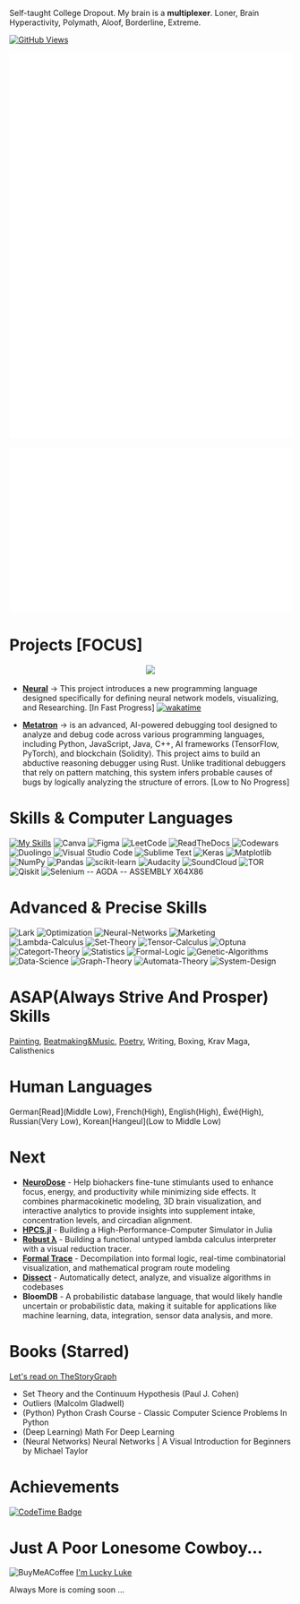 
Self-taught College Dropout. My brain is a **multiplexer**. Loner, Brain Hyperactivity, Polymath, Aloof, Borderline, Extreme.

[![GitHub Views](https://komarev.com/ghpvc/?username=Lemniscate-SHA-256)](https://github.com/Lemniscate-SHA-256/)

![Metrics](https://github.com/Lemniscate-SHA-256/Lemniscate-SHA-256/blob/main/github-metrics.svg)

![LeetCode](https://github.com/Lemniscate-SHA-256/Lemniscate-SHA-256/blob/main/metrics.plugin.leetcode.svg)

# Projects [FOCUS]
<p align="center">
  <img src=https://github.com/user-attachments/assets/b32ce6f4-ecd7-4040-a538-a78a298882dc>
</p>


- **[Neural](https://github.com/Lemniscate-SHA-256/neural)** -> This project introduces a new programming language designed specifically for defining neural network models, visualizing, and Researching. [In Fast Progress]   [![wakatime](https://wakatime.com/badge/user/5aed2962-7451-49d2-9cc7-e162f14d009f/project/fd9160e0-0907-48f6-8f44-d465bead3df8.svg)](https://wakatime.com/badge/user/5aed2962-7451-49d2-9cc7-e162f14d009f/project/fd9160e0-0907-48f6-8f44-d465bead3df8)

- **[Metatron](https://github.com/Lemniscate-SHA-256/Metatron)** -> is an advanced, AI-powered debugging tool designed to analyze and debug code across various programming languages, including Python, JavaScript, Java, C++, AI frameworks (TensorFlow, PyTorch), and blockchain (Solidity). This project aims to build an abductive reasoning debugger using Rust. Unlike traditional debuggers that rely on pattern matching, this system infers probable causes of bugs by logically analyzing the structure of errors. [Low to No Progress]

# Skills & Computer Languages

[![My Skills](https://skillicons.dev/icons?i=python,html,tensorflow,git,bash,d3,css,ts,replit,react,qt,pnpm,npm,flask,latex,github,linux,react,py,regex,svg,ubuntu,twitter,vercel,vscode,windows,md,debian,devto,docker,githubactions,linkedin,obsidian,pytorch,js,haskell,electron,nextjs,c&perline=30)](https://skillicons.dev)
![Canva](https://img.shields.io/badge/Canva-%2300C4CC.svg?style=for-the-badge&logo=Canva&logoColor=white)
![Figma](https://img.shields.io/badge/figma-%23F24E1E.svg?style=for-the-badge&logo=figma&logoColor=white)
![LeetCode](https://img.shields.io/badge/LeetCode-000000?style=for-the-badge&logo=LeetCode&logoColor=#d16c06)
![ReadTheDocs](https://img.shields.io/badge/Readthedocs-%23000000.svg?style=for-the-badge&logo=readthedocs&logoColor=white)
![Codewars](https://img.shields.io/badge/Codewars-B1361E?style=for-the-badge&logo=codewars&logoColor=grey)
![Duolingo](https://img.shields.io/badge/Duolingo-%234DC730.svg?style=for-the-badge&logo=Duolingo&logoColor=white)
![Visual Studio Code](https://img.shields.io/badge/Visual%20Studio%20Code-0078d7.svg?style=for-the-badge&logo=visual-studio-code&logoColor=white)
![Sublime Text](https://img.shields.io/badge/sublime_text-%23575757.svg?style=for-the-badge&logo=sublime-text&logoColor=important)
![Keras](https://img.shields.io/badge/Keras-%23D00000.svg?style=for-the-badge&logo=Keras&logoColor=white)
![Matplotlib](https://img.shields.io/badge/Matplotlib-%23ffffff.svg?style=for-the-badge&logo=Matplotlib&logoColor=black)
![NumPy](https://img.shields.io/badge/numpy-%23013243.svg?style=for-the-badge&logo=numpy&logoColor=white)
![Pandas](https://img.shields.io/badge/pandas-%23150458.svg?style=for-the-badge&logo=pandas&logoColor=white)
![scikit-learn](https://img.shields.io/badge/scikit--learn-%23F7931E.svg?style=for-the-badge&logo=scikit-learn&logoColor=white)
![Audacity](https://img.shields.io/badge/Audacity-0000CC?style=for-the-badge&logo=audacity&logoColor=white)
![SoundCloud](https://img.shields.io/badge/soundcloud-FF5500?style=for-the-badge&logo=soundcloud&logoColor=white)
![TOR](https://img.shields.io/badge/tor-%237E4798.svg?style=for-the-badge&logo=tor-project&logoColor=white)
![Qiskit](https://img.shields.io/badge/Qiskit-%236929C4.svg?style=for-the-badge&logo=Qiskit&logoColor=white)
![Selenium](https://img.shields.io/badge/-selenium-%43B02A?style=for-the-badge&logo=selenium&logoColor=white)
-- AGDA -- ASSEMBLY X64X86

# Advanced & Precise Skills
![Lark](https://img.shields.io/badge/Lark-45%25-blue)
![Optimization](https://img.shields.io/badge/Optimization-35%25-red)
![Neural-Networks](https://img.shields.io/badge/NeuralNetworks-75%25-blue)
![Marketing](https://img.shields.io/badge/Marketing-9%25-pink)
![Lambda-Calculus](https://img.shields.io/badge/LambdaCalculus-4%25-violet)
![Set-Theory](https://img.shields.io/badge/SetTheory-1%25-red)
![Tensor-Calculus](https://img.shields.io/badge/TensorCalculus-2%25-red)
![Optuna](https://img.shields.io/badge/Optuna-7%25-blue)
![Categort-Theory](https://img.shields.io/badge/Optuna-1%25-red)
![Statistics](https://img.shields.io/badge/Statistics-16%25-red)
![Formal-Logic](https://img.shields.io/badge/FormalLogic-1%25-blue)
![Genetic-Algorithms](https://img.shields.io/badge/GeneticAlgorithms-1%25-blue)
![Data-Science](https://img.shields.io/badge/DataScience-3%25-blue)
![Graph-Theory](https://img.shields.io/badge/GraphTheory-4%25-red)
![Automata-Theory](https://img.shields.io/badge/AutomataTheory-1%25-blue)
![System-Design](https://img.shields.io/badge/GraphTheory-4%25-pink)

# ASAP(Always Strive And Prosper) Skills
[Painting](https://www.deviantart.com/jacques-charles), [Beatmaking&Music](https://soundcloud.com/kuro-io), [Poetry](https://jacquescharles.framer.website/), Writing, Boxing, Krav Maga, Calisthenics

# Human Languages
German[Read](Middle Low), French(High), English(High), Éwé(High), Russian(Very Low), Korean[Hangeul](Low to Middle Low)

# Next
- **[NeuroDose](https://github.com/Lemniscate-SHA-256/NeuroDose)** - Help biohackers fine-tune stimulants used to enhance focus, energy, and productivity while minimizing side effects.  It combines pharmacokinetic modeling, 3D brain visualization, and interactive analytics to provide insights into supplement intake, concentration levels, and circadian alignment.
- **[HPCS.jl](https://github.com/Lemniscate-SHA-256/HPCS.jl)** - Building a High-Performance-Computer Simulator in Julia
- **[Robust λ](https://github.com/Lemniscate-SHA-256/Robust-Lambda)** - Building a functional untyped lambda calculus interpreter with a visual reduction tracer.
- **[Formal Trace](https://github.com/Lemniscate-SHA-256/Formal-Trace)** - Decompilation into formal logic, real-time combinatorial visualization, and mathematical program route modeling
- **[Dissect](https://github.com/Lemniscate-SHA-256/Dissect)** - Automatically detect, analyze, and visualize algorithms in codebases
- **BloomDB** - A probabilistic database language, that would likely handle uncertain or probabilistic data, making it suitable for applications like machine learning, data, integration, sensor data analysis, and more.

# Books (Starred) 
[Let's read on TheStoryGraph](https://app.thestorygraph.com/profile/gadkuro)
- Set Theory and the Continuum Hypothesis (Paul J. Cohen)
- Outliers (Malcolm Gladwell)
- (Python) Python Crash Course - Classic Computer Science Problems In Python
- (Deep Learning) Math For Deep Learning
- (Neural Networks) Neural Networks | A Visual Introduction for Beginners by Michael Taylor

# Achievements

[![CodeTime Badge](https://img.shields.io/endpoint?style=flat&color=222&url=https%3A%2F%2Fapi.codetime.dev%2Fshield%3Fid%3D31645%26project%3D%26in=0)](https://codetime.dev)

# Just A Poor Lonesome Cowboy...

![BuyMeACoffee](https://img.shields.io/badge/Buy%20Me%20a%20Coffee-ffdd00?style=for-the-badge&logo=buy-me-a-coffee&logoColor=black) 
[I'm Lucky Luke](buymeacoffee.com/jacques.charles)

Always More is coming soon ...
